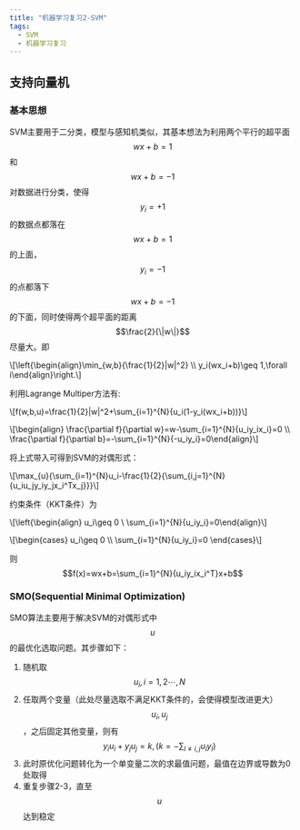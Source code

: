```yaml
---
title: "机器学习复习2-SVM" 
tags: 
  - SVM
  - 机器学习复习
---
```

 
<script type="text/javascript" src="http://cdn.mathjax.org/mathjax/latest/MathJax.js?config=default"></script>
 
## 支持向量机

### 基本思想

SVM主要用于二分类，模型与感知机类似，其基本想法为利用两个平行的超平面$$wx+b=1$$和$$wx+b=-1$$对数据进行分类，使得$$y_i=+1$$的数据点都落在$$wx+b=1$$的上面，$$y_i=-1$$的点都落下$$wx+b=-1$$的下面，同时使得两个超平面的距离$$\frac{2}{\|w\|}$$尽量大。即

\\[\left\{\begin{align}\min_{w,b}{\frac{1}{2}\|w\|^2} \\\\
y_i(wx_i+b)\geq 1,\forall i\end{align}\right.\\]

利用Lagrange Multiper方法有:

\\[f(w,b,u)=\frac{1}{2}\|w\|^2+\sum_{i=1}^{N}{u_i(1-y_i(wx_i+b))}\\]

\\[\begin{align}
\frac{\partial f}{\partial w}=w-\sum_{i=1}^{N}{u_iy_ix_i}=0 \\\\
\frac{\partial f}{\partial b}=-\sum_{i=1}^{N}{-u_iy_i}=0\end{align}\\]

将上式带入可得到SVM的对偶形式：

\\[\max_{u}{\sum_{i=1}^{N}u_i-\frac{1}{2}{\sum_{i,j=1}^{N}{u_iu_jy_iy_jx_i^Tx_j}}}\\]

约束条件（KKT条件）为

\\[\left\{\begin{align}
u_i\geq 0 \\
\sum_{i=1}^{N}{u_iy_i}=0\end{align}\\]

\\[\begin{cases}
u_i\geq 0 \\\\
\sum_{i=1}^{N}{u_iy_i}=0
\end{cases}\\]

则$$f(x)=wx+b=\sum_{i=1}^{N}{u_iy_ix_i^T}x+b$$

### SMO(Sequential Minimal Optimization)

SMO算法主要用于解决SVM的对偶形式中$$u$$的最优化选取问题。其步骤如下：

1. 随机取$$u_i,i=1,2\cdots,N$$
2. 任取两个变量（此处尽量选取不满足KKT条件的，会使得模型改进更大）$$u_i,u_j$$，之后固定其他变量，则有$$y_iu_i+y_ju_j=k,(k=-\sum_{l\neq i,j}{u_ly_l})$$
3. 此时原优化问题转化为一个单变量二次的求最值问题，最值在边界或导数为0处取得
4. 重复步骤2-3，直至$$u$$达到稳定
